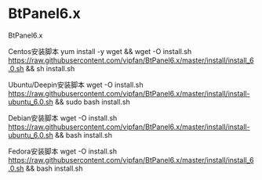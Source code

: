 # BtPanel6.x
BtPanel6.x

Centos安装脚本 yum install -y wget && wget -O install.sh https://raw.githubusercontent.com/vipfan/BtPanel6.x/master/install/install_6.0.sh && sh install.sh

Ubuntu/Deepin安装脚本 wget -O install.sh https://raw.githubusercontent.com/vipfan/BtPanel6.x/master/install/install-ubuntu_6.0.sh && sudo bash install.sh

Debian安装脚本 wget -O install.sh https://raw.githubusercontent.com/vipfan/BtPanel6.x/master/install/install-ubuntu_6.0.sh && bash install.sh

Fedora安装脚本 wget -O install.sh https://raw.githubusercontent.com/vipfan/BtPanel6.x/master/install/install_6.0.sh && bash install.sh
